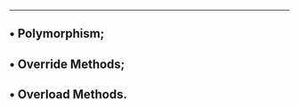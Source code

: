 -------------------------------------------------
• Polymorphism;
------------------------------------------------
• Override Methods;
--------------------------------------------------
• Overload Methods.
----------------------------------------------------
